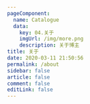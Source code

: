 ```yaml
---
pageComponent: 
  name: Catalogue
  data: 
    key: 04.关于
    imgUrl: /img/more.png
    description: 关于博主
title: 关于
date: 2020-03-11 21:50:56
permalink: /about
sidebar: false
article: false
comment: false
editLink: false
---
```

